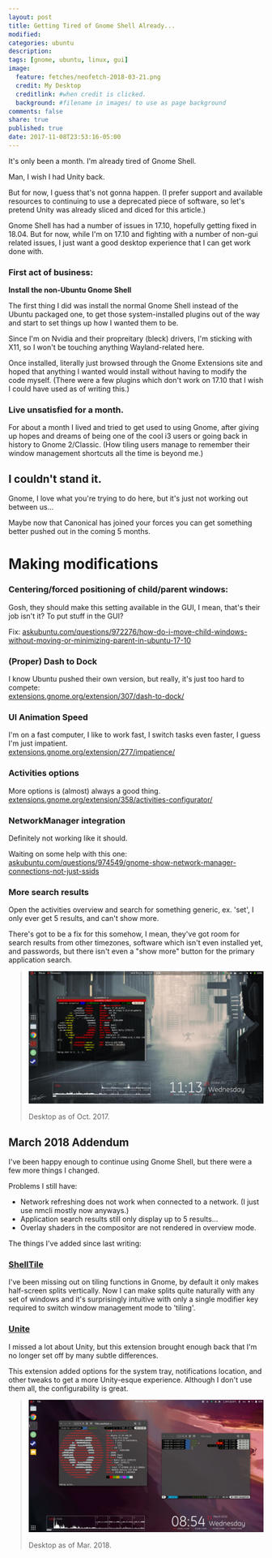 ```yaml
---
layout: post
title: Getting Tired of Gnome Shell Already...
modified:
categories: ubuntu
description:
tags: [gnome, ubuntu, linux, gui]
image:
  feature: fetches/neofetch-2018-03-21.png
  credit: My Desktop
  creditlink: #when credit is clicked.
  background: #filename in images/ to use as page background
comments: false
share: true
published: true
date: 2017-11-08T23:53:16-05:00
---
```


It's only been a month. I'm already tired of Gnome Shell.

Man, I wish I had Unity back.

But for now, I guess that's not gonna happen. (I prefer support and available resources to continuing to use a deprecated piece of software, so let's pretend Unity was already sliced and diced for this article.)

Gnome Shell has had a number of issues in 17.10, hopefully getting fixed in 18.04. But for now, while I'm on 17.10 and fighting with a number of non-gui related issues, I just want a good desktop experience that I can get work done with.


### First act of business:

**Install the non-Ubuntu Gnome Shell**

The first thing I did was install the normal Gnome Shell instead of the Ubuntu packaged one, to get those system-installed plugins out of the way and start to set things up how I wanted them to be.

Since I'm on Nvidia and their propreitary (bleck) drivers, I'm sticking with X11, so I won't be touching anything Wayland-related here.

Once installed, literally just browsed through the Gnome Extensions site and hoped that anything I wanted would install without having to modify the code myself. (There were a few plugins which don't work on 17.10 that I wish I could have used as of writing this.)

### Live unsatisfied for a month.

For about a month I lived and tried to get used to using Gnome, after giving up hopes and dreams of being one of the cool i3 users or going back in history to Gnome 2/Classic. (How tiling users manage to remember their window management shortcuts all the time is beyond me.)

## I couldn't stand it.

Gnome, I love what you're trying to do here, but it's just not working out between us...

Maybe now that Canonical has joined your forces you can get something better pushed out in the coming 5 months.

# Making modifications

### Centering/forced positioning of child/parent windows:

Gosh, they should make this setting available in the GUI, I mean, that's their job isn't it? To put stuff in the GUI?

Fix: [askubuntu.com/questions/972276/how-do-i-move-child-windows-without-moving-or-minimizing-parent-in-ubuntu-17-10](https://askubuntu.com/questions/972276/how-do-i-move-child-windows-without-moving-or-minimizing-parent-in-ubuntu-17-10)

### (Proper) Dash to Dock

I know Ubuntu pushed their own version, but really, it's just too hard to compete:  
[extensions.gnome.org/extension/307/dash-to-dock/](https://extensions.gnome.org/extension/307/dash-to-dock/)

### UI Animation Speed

I'm on a fast computer, I like to work fast, I switch tasks even faster, I guess I'm just impatient.  
[extensions.gnome.org/extension/277/impatience/](https://extensions.gnome.org/extension/277/impatience/)

### Activities options

More options is (almost) always a good thing.  
[extensions.gnome.org/extension/358/activities-configurator/](https://extensions.gnome.org/extension/358/activities-configurator/)

### NetworkManager integration

Definitely not working like it should.

Waiting on some help with this one: [askubuntu.com/questions/974549/gnome-show-network-manager-connections-not-just-ssids](https://askubuntu.com/questions/974549/gnome-show-network-manager-connections-not-just-ssids)

### More search results

Open the activities overview and search for something generic, ex. 'set', I only ever get 5 results, and can't show more.

There's got to be a fix for this somehow, I mean, they've got room for search results from other timezones, software which isn't even installed yet, and passwords, but there isn't even a "show more" button for the primary application search.


> ![Desktop Result](/images/17-10-25-screenfetch.png)
>
> Desktop as of Oct. 2017.

## March 2018 Addendum

I've been happy enough to continue using Gnome Shell, but there were a few more things I changed.

Problems I still have:

 * Network refreshing does not work when connected to a network. (I just use nmcli mostly now anyways.)
 * Application search results still only display up to 5 results...
 * Overlay shaders in the compositor are not rendered in overview mode.

The things I've added since last writing:

### [ShellTile](https://extensions.gnome.org/extension/657/shelltile/)

I've been missing out on tiling functions in Gnome, by default it only makes half-screen splits vertically. Now I can make splits quite naturally with any set of windows and it's surprisingly intuitive with only a single modifier key required to switch window management mode to 'tiling'.

### [Unite](https://extensions.gnome.org/extension/1287/unite/)

I missed a lot about Unity, but this extension brought enough back that I'm no longer set off by many subtle differences.

This extension added options for the system tray, notifications location, and other tweaks to get a more Unity-esque experience. Although I don't use them all, the configurability is great.


> ![Desktop Result](/images/fetches/neofetch-2018-03-21.png)
>
> Desktop as of Mar. 2018.
